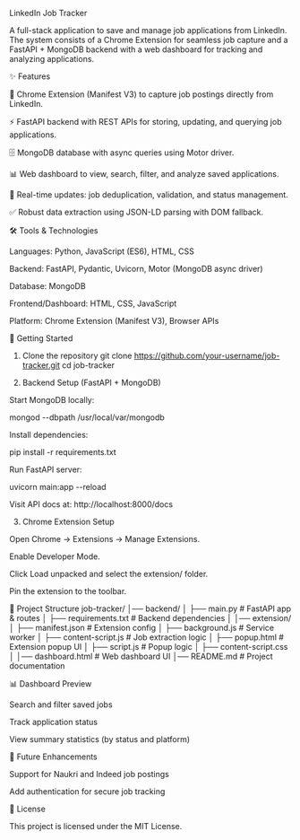LinkedIn Job Tracker

A full-stack application to save and manage job applications from LinkedIn. The system consists of a Chrome Extension for seamless job capture and a FastAPI + MongoDB backend with a web dashboard for tracking and analyzing applications.

✨ Features

📌 Chrome Extension (Manifest V3) to capture job postings directly from LinkedIn.

⚡ FastAPI backend with REST APIs for storing, updating, and querying job applications.

🗄️ MongoDB database with async queries using Motor driver.

📊 Web dashboard to view, search, filter, and analyze saved applications.

🔄 Real-time updates: job deduplication, validation, and status management.

✅ Robust data extraction using JSON-LD parsing with DOM fallback.

🛠️ Tools & Technologies

Languages: Python, JavaScript (ES6), HTML, CSS

Backend: FastAPI, Pydantic, Uvicorn, Motor (MongoDB async driver)

Database: MongoDB

Frontend/Dashboard: HTML, CSS, JavaScript

Platform: Chrome Extension (Manifest V3), Browser APIs

🚀 Getting Started
1. Clone the repository
git clone https://github.com/your-username/job-tracker.git
cd job-tracker

2. Backend Setup (FastAPI + MongoDB)

Start MongoDB locally:

mongod --dbpath /usr/local/var/mongodb


Install dependencies:

pip install -r requirements.txt


Run FastAPI server:

uvicorn main:app --reload


Visit API docs at: http://localhost:8000/docs

3. Chrome Extension Setup

Open Chrome → Extensions → Manage Extensions.

Enable Developer Mode.

Click Load unpacked and select the extension/ folder.

Pin the extension to the toolbar.

📂 Project Structure
job-tracker/
│── backend/
│   ├── main.py           # FastAPI app & routes
│   ├── requirements.txt  # Backend dependencies
│
│── extension/
│   ├── manifest.json     # Extension config
│   ├── background.js     # Service worker
│   ├── content-script.js # Job extraction logic
│   ├── popup.html        # Extension popup UI
│   ├── script.js         # Popup logic
│   ├── content-script.css
│
│── dashboard.html        # Web dashboard UI
│── README.md             # Project documentation

📊 Dashboard Preview

Search and filter saved jobs

Track application status

View summary statistics (by status and platform)

🔮 Future Enhancements

 Support for Naukri and Indeed job postings

 Add authentication for secure job tracking

📜 License

This project is licensed under the MIT License.